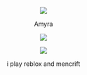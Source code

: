 <p align="center">  
<img src="https://cdn.discordapp.com/attachments/984306286973825084/993404209695297566/E1BE3CF0-3390-49C0-8E36-D98E09AD66AF.gif">
</p>
<p align="center">
    Amyra
<p align="center">  
<img src="https://komarev.com/ghpvc/?username=ImAmyra&color=grey">
</p>
    <p align="center">
  <img src="https://discord.c99.nl/widget/theme-3/794104751809232897.png"/>
</p>
<p align="center">
i play reblox and mencrift
<p align="center">

